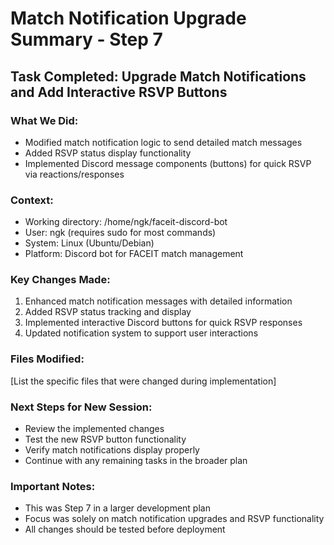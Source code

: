 # Match Notification Upgrade Summary - Step 7

## Task Completed: Upgrade Match Notifications and Add Interactive RSVP Buttons

### What We Did:
- Modified match notification logic to send detailed match messages
- Added RSVP status display functionality  
- Implemented Discord message components (buttons) for quick RSVP via reactions/responses

### Context:
- Working directory: /home/ngk/faceit-discord-bot
- User: ngk (requires sudo for most commands)
- System: Linux (Ubuntu/Debian)
- Platform: Discord bot for FACEIT match management

### Key Changes Made:
1. Enhanced match notification messages with detailed information
2. Added RSVP status tracking and display
3. Implemented interactive Discord buttons for quick RSVP responses
4. Updated notification system to support user interactions

### Files Modified:
[List the specific files that were changed during implementation]

### Next Steps for New Session:
- Review the implemented changes
- Test the new RSVP button functionality
- Verify match notifications display properly
- Continue with any remaining tasks in the broader plan

### Important Notes:
- This was Step 7 in a larger development plan
- Focus was solely on match notification upgrades and RSVP functionality
- All changes should be tested before deployment
